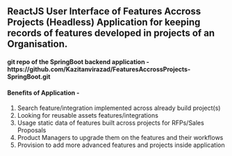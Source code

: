 <h2>ReactJS User Interface of Features Accross Projects (Headless) Application for keeping records of features developed in projects of an Organisation.</h2>
<h4>git repo of the SpringBoot backend application - https://github.com/Kazitanvirazad/FeaturesAccrossProjects-SpringBoot.git </h4>

<h4>Benefits of Application - </h4>
<ol>
<li>Search feature/integration implemented across already build project(s)</li>
<li>Looking for reusable assets features/integrations</li>
<li>Usage static data of features built across projects for RFPs/Sales Proposals</li>
<li>Product Managers to upgrade them on the features and their workflows</li>
<li>Provision to add more advanced features and projects inside application</li>
</ol>
